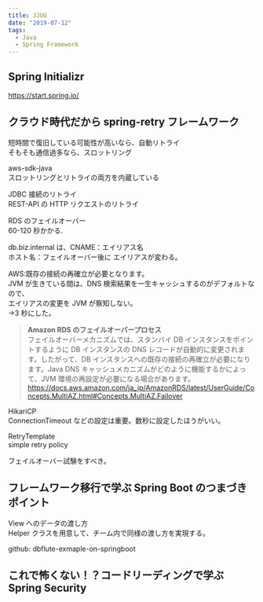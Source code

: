 ```yaml
---
title: JJUG
date: "2019-07-12"
tags:
  - Java
  - Spring Framework
---
```


## Spring Initializr

<https://start.spring.io/>

## クラウド時代だから spring-retry フレームワーク

短時間で復旧している可能性が高いなら、自動リトライ  
そもそも通信過多なら、スロットリング

aws-sdk-java  
スロットリングとリトライの両方を内蔵している

JDBC 接続のリトライ  
REST-API の HTTP リクエストのリトライ

RDS のフェイルオーバー  
60-120 秒かかる.

db.biz.internal は、CNAME：エイリアス名  
ホスト名：フェイルオーバー後に エイリアスが変わる。

AWS:既存の接続の再確立が必要となります。  
JVM が生きている間は、DNS 検索結果を一生キャッシュするのがデフォルトなので、  
エイリアスの変更を JVM が察知しない。  
→3 秒にした。

> **Amazon RDS のフェイルオーバープロセス**  
> フェイルオーバーメカニズムでは、スタンバイ DB インスタンスをポイントするように DB インスタンスの DNS レコードが自動的に変更されます。したがって、DB インスタンスへの既存の接続の再確立が必要になります。Java DNS キャッシュメカニズムがどのように機能するかによって、JVM 環境の再設定が必要になる場合があります。
> <https://docs.aws.amazon.com/ja_jp/AmazonRDS/latest/UserGuide/Concepts.MultiAZ.html#Concepts.MultiAZ.Failover>

HikariCP  
ConnectionTimeout などの設定は重要。数秒に設定したほうがいい。

RetryTemplate  
simple retry policy

フェイルオーバー試験をすべき。

## フレームワーク移行で学ぶ Spring Boot のつまづきポイント

View へのデータの渡し方  
Helper クラスを用意して、チーム内で同様の渡し方を実現する。

github: dbflute-exmaple-on-springboot

## これで怖くない！？コードリーディングで学ぶ Spring Security
